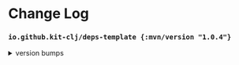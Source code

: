 # Change Log

### `io.github.kit-clj/deps-template {:mvn/version "1.0.4"}`
<details>
<summary>version bumps</summary>

* `*failjure/failjure` 2.2.0 -> 2.3.0
* `ch.qos.logback/logback-classic` 1.4.4 -> 1.4.11
* `cider/cider-nrepl` 0.28.3 -> 0.35.0
* `com.lambdaisland/classpath` 0.0.27 -> 0.4.44
* `integrant/repl` 0.3.2 -> 0.3.3
* `io.github.clojure/tools.build` v0.8.0 -> v0.9.5
* `io.github.cognitect-labs/test-runner` v0.5.0 -> v0.5.1
* `luminus-transit/luminus-transit` 0.1.5 -> 0.1.6
* `nrepl/nrepl` 0.9.0 -> 1.0.0
* `org.clojure/tools.namespace` 1.2.0 -> 1.4.4
* `ring/ring-defaults` 0.3.3 -> 0.3.4
* `ring/ring-devel` 1.9.5 -> 1.10.0

* `integrant/integrant` 0.8.0 -> 0.8.1

<details>
<summary>kit-core</summary>

### `io.github.kit-clj/kit-core {:mvn/version "1.0.3"}`

- Change: Bump dependencies 

### `io.github.kit-clj/kit-core {:mvn/version "1.0.1"}`

- Change: Bump dependencies

### `io.github.kit-clj/kit-core {:mvn/version "1.0.0"}`

- Initial release
</details>



<details>
<summary>kit-hato</summary>

### `io.github.kit-clj/kit-hato {:mvn/version "1.0.1"}`

- Change: Bump dependencies

### `io.github.kit-clj/kit-hato {:mvn/version "1.0.0"}`

- Initial release
</details>



<details>
<summary>kit-metrics</summary>

### `io.github.kit-clj/kit-metrics {:mvn/version "1.0.3"}`

- Change: Bump dependencies

### `io.github.kit-clj/kit-metrics {:mvn/version "1.0.2"}`

- Change: Bump dependencies

### `io.github.kit-clj/kit-metrics {:mvn/version "1.0.1"}`

- Breaking fix: metric definitions API is broken

### `io.github.kit-clj/kit-metrics {:mvn/version "1.0.0"}`

- Initial release
</details>



<details>
<summary>kit-quartz</summary>

### `io.github.kit-clj/kit-quartz {:mvn/version "1.0.2"}`

- Change: Bump dependencies

### `io.github.kit-clj/kit-quartz {:mvn/version "1.0.1"}`

- bump dependencies

### `io.github.kit-clj/kit-quartz {:mvn/version "1.0.0"}`

- Initial release
</details>



<details>
<summary>kit-redis</summary>

### `io.github.kit-clj/kit-redis {:mvn/version "1.0.4"}`

- Change: Bump dependencies

### `io.github.kit-clj/kit-redis {:mvn/version "1.0.3"}`

- Change: Bump dependencies

### `io.github.kit-clj/kit-redis {:mvn/version "1.0.2"}`

- bump dependencies

### `io.github.kit-clj/kit-redis {:mvn/version "1.0.1"}`

- Change: `key-for` uses CacheKey protocol to convert based on type, defaulting to hashing Objects instead of `pr-str`
- Change: `key-for` ignores prefixing keys when there is no default `key-prefix` in the component config

### `io.github.kit-clj/kit-redis {:mvn/version "1.0.0"}`

- Initial release
</details>



<details>
<summary>kit-repl</summary>

### `io.github.kit-clj/kit-repl {:mvn/version "1.0.1"}`

- Fix: ensure org.clojure/tools.logging is included in deps in case used as standalone

### `io.github.kit-clj/kit-repl {:mvn/version "1.0.0"}`

- Initial release
</details>



<details>
<summary>kit-nrepl</summary>

### `io.github.kit-clj/kit-nrepl {:mvn/version "1.0.0"}`

- Initial release
</details>



<details>
<summary>kit-sql</summary>

### `io.github.kit-clj/kit-sql {:mvn/version "1.1.3"}`

- Change: Bump dependencies

### `io.github.kit-clj/kit-sql {:mvn/version "1.1.2"}`

- Change: Bump dependencies

### `io.github.kit-clj/kit-sql {:mvn/version "1.1.1"}`

- bump dependencies

### `io.github.kit-clj/kit-sql {:mvn/version "1.1.0"}`

- Change: Now just a bare bones wrapper that imports kit-sql-conman and kit-sql-migratus for compatibility purposes

### `io.github.kit-clj/kit-sql {:mvn/version "1.0.0"}`

- Initial release
</details>



<details>
<summary>kit-sql-conman</summary>

### `io.github.kit-clj/kit-sql-conman {:mvn/version "1.0.6"}`

- Change: Bump dependencies

### `io.github.kit-clj/kit-sql-conman {:mvn/version "1.0.4"}`

- Change: Bump dependencies

### `io.github.kit-clj/kit-sql-conman {:mvn/version "1.0.2"}`

- bump dependencies

### `io.github.kit-clj/kit-sql-conman {:mvn/version "1.0.1"}`

- Fix: Remove unused reference to conman in require

### `io.github.kit-clj/kit-sql-conman {:mvn/version "1.0.0"}`

- Initial release
</details>



<details>
<summary>kit-sql-hikari</summary>

### `io.github.kit-clj/kit-sql-hikari {:mvn/version "1.0.3"}`

- Change: Bump dependencies

### `io.github.kit-clj/kit-sql-hikari {:mvn/version "1.0.1"}`

- Change: Bump dependencies

### `io.github.kit-clj/kit-sql-hikari {:mvn/version "1.0.1"}`

- Initial release

</details>



<details>
<summary>kit-sql-migratus</summary>

### `io.github.kit-clj/kit-sql-migratus {:mvn/version "1.0.3"}`

- Change: Bump dependencies

### `io.github.kit-clj/kit-sql-migratus {:mvn/version "1.0.2"}`

- Change: Bump dependencies

### `io.github.kit-clj/kit-sql-migratus {:mvn/version "1.0.1"}`

- Change: Bump dependencies

### `io.github.kit-clj/kit-sql-migratus {:mvn/version "1.0.0"}`

- Initial release
</details>



<details>
<summary>kit-postgres</summary>

### `io.github.kit-clj/kit-postgres {:mvn/version "1.0.3"}`

- Change: Bump dependencies

### `io.github.kit-clj/kit-postgres {:mvn/version "1.0.2"}`

- Change: Bump dependencies

### `io.github.kit-clj/kit-postgres {:mvn/version "1.0.1"}`

- bump dependencies

### `io.github.kit-clj/kit-postgres {:mvn/version "1.0.0"}`

- Initial release
</details>



<details>
<summary>kit-mysql</summary>

### `io.github.kit-clj/kit-mysql {:mvn/version "1.0.3"}`

- Change: Bump dependencies

### `io.github.kit-clj/kit-mysql {:mvn/version "1.0.2"}`

- Change: Bump dependencies

### `io.github.kit-clj/kit-mysql {:mvn/version "1.0.1"}`

- bump dependencies

### `io.github.kit-clj/kit-mysql {:mvn/version "1.0.0"}`

- Initial release [PR #18](https://github.com/kit-clj/kit/pull/18)
</details>



<details>
<summary>kit-undertow</summary>

### `io.github.kit-clj/kit-undertow {:mvn/version "1.0.4"}`

- Change: Bump dependencies

### `io.github.kit-clj/kit-undertow {:mvn/version "1.0.2"}`

- Bump version

### `io.github.kit-clj/kit-undertow {:mvn/version "1.0.1"}`

- Fix: ensure org.clojure/tools.logging is included in deps in case used as standalone

### `io.github.kit-clj/kit-undertow {:mvn/version "1.0.0"}`

- Initial release
</details>



<details>
<summary>kit-http-kit</summary>

### `io.github.kit-clj/kit-http-kit {:mvn/version "1.0.2"}`

- Change: Bump dependencies

### `io.github.kit-clj/kit-http-kit {:mvn/version "1.0.1"}`

- Change: Bump dependencies

### `io.github.kit-clj/kit-http-kit {:mvn/version "1.0.0"}`

- Initial release
</details>



<details>
<summary>kit-xtdb</summary>

### `io.github.kit-clj/kit-xtdb {:mvn/version "1.0.4"}`

- Bump dependencies

### `io.github.kit-clj/kit-xtdb {:mvn/version "1.0.3"}`

- Bump dependencies

### `io.github.kit-clj/kit-xtdb {:mvn/version "1.0.1"}`

- Bump dependencies

### `io.github.kit-clj/kit-xtdb {:mvn/version "1.0.0"}`

- Initial release
</details>



<details>
<summary>kit-selmer</summary>

### `io.github.kit-clj/kit-selmer {:mvn/version "1.0.2"}`

- Change: Bump dependencies

### `io.github.kit-clj/kit-selmer {:mvn/version "1.0.1"}`

- Change: Bump dependencies

### `io.github.kit-clj/kit-selmer {:mvn/version "1.0.0"}`

- Initial release
</details>



<details>
<summary>lein-template</summary>

### `io.github.kit-clj/lein-template {:mvn/version "0.1.38"}`

- support deps-new [PR 72](https://github.com/kit-clj/kit/pull/72). Thanks [@rads](https://github.com/rads)
- bump dependencies

### `io.github.kit-clj/lein-template {:mvn/version "0.1.38"}`

- fix unused templating element [PR 86](https://github.com/kit-clj/kit/pull/86). Thanks [@dspearson](https://github.com/dspearson)
- improve CIDER REPL support [PR 84](https://github.com/kit-clj/kit/pull/84) [PR 85](https://github.com/kit-clj/kit/pull/85). Thanks [@dspearson](https://github.com/dspearson)

### `io.github.kit-clj/lein-template {:mvn/version "0.1.37"}`

- bump various dependencies

### `io.github.kit-clj/lein-template {:mvn/version "0.1.23"}`

- bump kit-undertow

### `io.github.kit-clj/lein-template {:mvn/version "0.1.22"}`

- bump kit-generator

### `io.github.kit-clj/lein-template {:mvn/version "0.1.21"}`

- bump dependencies

### `io.github.kit-clj/lein-template {:mvn/version "0.1.20"}`

- bump kit-xtdb

### `io.github.kit-clj/lein-template {:mvn/version "0.1.19"}`

- add rocksdb and xtdb http server for dev profile (thanks [@green-coder](https://github.com/green-coder))

### `io.github.kit-clj/lein-template {:mvn/version "0.1.18"}`

- fix cookie name in incorrect place (thanks [@jaimesangcap](https://github.com/jaimesangcap))

### `io.github.kit-clj/lein-template {:mvn/version "0.1.17"}`

- fix issue with default cookie session store configuration 
- bump to `org.clojure/clojure {:mvn/version "1.11.1"}`

### `io.github.kit-clj/lein-template {:mvn/version "0.1.16"}`

- bump to `io.github.kit-clj/kit-sql-conman {:mvn/version "1.0.1"}`

### `io.github.kit-clj/lein-template {:mvn/version "0.1.15"}`

- bump to `org.clojure/clojure {:mvn/version "1.11.0"}`
- bump to `metosin/reitit {:mvn/version "0.5.17"}`
- include deps hot loading by default

### `io.github.kit-clj/lein-template {:mvn/version "0.1.12"}`
- added `clojure.tools.namespace.rep/refresh` in `user` namespace
- added `bb.edn` script with tasks for starting nREPL, testing, and building an uberjar  
  
### `io.github.kit-clj/lein-template {:mvn/version "0.1.11"}`

- Change default cookie secret to randomly generated secret at template generation
  
### `io.github.kit-clj/lein-template {:mvn/version "0.1.10"}`
  
- Fix missing require in test utils
- Add test stub in template

### `io.github.kit-clj/lein-template {:mvn/version "0.1.9"}`

- Add symlink to kit libs so no need to manually bump versions when releasing template
- Update Dockerfile
- Refactor sql profiles
- Add clj-kondo cache to default gitignore

### `io.github.kit-clj/lein-template {:mvn/version "0.1.8"}`

- Update kit-generator lib

### `io.github.kit-clj/lein-template {:mvn/version "0.1.7"}`

- Update log config to exclude jgit debug noise

### `io.github.kit-clj/lein-template {:mvn/version "0.1.6"}`

- Template updated for the sql variants

### `io.github.kit-clj/lein-template {:mvn/version "0.1.5"}`

- New: Add `+socket-repl` profile for socket REPL
- Change: Default socket REPL host changed to `"127.0.0.1"`
- Change: Bump dependencies
- Change: Remove `kit-repl` library from default template profile
- Change: Remove `+bare` profile
- Change: Make socket repl as default in `+full` profile

### `io.github.kit-clj/lein-template {:mvn/version "0.1.4"}`

- Change: Add `nrepl` and `cider` deps aliases in template as default

### `io.github.kit-clj/lein-template {:mvn/version "0.1.3"}`

- Change: Default socket REPL port to 7200
- Fix: Default local nREPL port to 127.0.0.1

### `io.github.kit-clj/lein-template {:mvn/version "0.1.2"}`

- Change: Add `+nrepl` profile
- Change: Bump `kit-redis` to 1.0.1
- Change: Bump `kit-undertow` to 1.0.1
- Change: Bump `kit-repl` to 1.0.1

### `io.github.kit-clj/lein-template {:mvn/version "0.1.1"}`

- Change: repository URL for public modules to use HTTPS instead of SSH URL. Prevents breakage when SSH key fails to load

### `io.github.kit-clj/lein-template {:mvn/version "0.1.0"}`

- Initial ALPHA release, API subject to change
</details>



<details>
<summary>kit-generator</summary>

### `io.github.kit-clj/kit-generator {:mvn/version "0.1.8"}`

- Change: bump dependencies

### `io.github.kit-clj/kit-generator {:mvn/version "0.1.7"}`

- Change: bump dependencies

### `io.github.kit-clj/kit-generator {:mvn/version "0.1.5"}`

- New: `feature-requires` support for modules to chain deep merge features 

### `io.github.kit-clj/kit-generator {:mvn/version "0.1.4"}`

- bump dependencies

### `io.github.kit-clj/kit-generator {:mvn/version "0.1.3"}`

- Fix issue with [git clone](https://github.com/kit-clj/kit/pull/30)

### `io.github.kit-clj/kit-generator {:mvn/version "0.1.2"}`

- New: Snippet generation
- Change: Bump dependencies

### `io.github.kit-clj/kit-generator {:mvn/version "0.1.0"}`

- Initial ALPHA release, API subject to change
</details>


